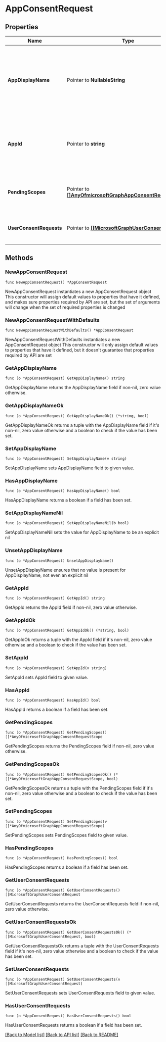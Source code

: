 # AppConsentRequest

## Properties

Name | Type | Description | Notes
------------ | ------------- | ------------- | -------------
**AppDisplayName** | Pointer to **NullableString** | The display name of the app for which consent is requested. Required. Supports $filter (eq only) and $orderby. | [optional] 
**AppId** | Pointer to **string** | The identifier of the application. Required. Supports $filter (eq only) and $orderby. | [optional] 
**PendingScopes** | Pointer to [**[]AnyOfmicrosoftGraphAppConsentRequestScope**](AnyOfmicrosoftGraphAppConsentRequestScope.md) | A list of pending scopes waiting for approval. Required. | [optional] 
**UserConsentRequests** | Pointer to [**[]MicrosoftGraphUserConsentRequest**](MicrosoftGraphUserConsentRequest.md) | A list of pending user consent requests. | [optional] 

## Methods

### NewAppConsentRequest

`func NewAppConsentRequest() *AppConsentRequest`

NewAppConsentRequest instantiates a new AppConsentRequest object
This constructor will assign default values to properties that have it defined,
and makes sure properties required by API are set, but the set of arguments
will change when the set of required properties is changed

### NewAppConsentRequestWithDefaults

`func NewAppConsentRequestWithDefaults() *AppConsentRequest`

NewAppConsentRequestWithDefaults instantiates a new AppConsentRequest object
This constructor will only assign default values to properties that have it defined,
but it doesn't guarantee that properties required by API are set

### GetAppDisplayName

`func (o *AppConsentRequest) GetAppDisplayName() string`

GetAppDisplayName returns the AppDisplayName field if non-nil, zero value otherwise.

### GetAppDisplayNameOk

`func (o *AppConsentRequest) GetAppDisplayNameOk() (*string, bool)`

GetAppDisplayNameOk returns a tuple with the AppDisplayName field if it's non-nil, zero value otherwise
and a boolean to check if the value has been set.

### SetAppDisplayName

`func (o *AppConsentRequest) SetAppDisplayName(v string)`

SetAppDisplayName sets AppDisplayName field to given value.

### HasAppDisplayName

`func (o *AppConsentRequest) HasAppDisplayName() bool`

HasAppDisplayName returns a boolean if a field has been set.

### SetAppDisplayNameNil

`func (o *AppConsentRequest) SetAppDisplayNameNil(b bool)`

 SetAppDisplayNameNil sets the value for AppDisplayName to be an explicit nil

### UnsetAppDisplayName
`func (o *AppConsentRequest) UnsetAppDisplayName()`

UnsetAppDisplayName ensures that no value is present for AppDisplayName, not even an explicit nil
### GetAppId

`func (o *AppConsentRequest) GetAppId() string`

GetAppId returns the AppId field if non-nil, zero value otherwise.

### GetAppIdOk

`func (o *AppConsentRequest) GetAppIdOk() (*string, bool)`

GetAppIdOk returns a tuple with the AppId field if it's non-nil, zero value otherwise
and a boolean to check if the value has been set.

### SetAppId

`func (o *AppConsentRequest) SetAppId(v string)`

SetAppId sets AppId field to given value.

### HasAppId

`func (o *AppConsentRequest) HasAppId() bool`

HasAppId returns a boolean if a field has been set.

### GetPendingScopes

`func (o *AppConsentRequest) GetPendingScopes() []*AnyOfmicrosoftGraphAppConsentRequestScope`

GetPendingScopes returns the PendingScopes field if non-nil, zero value otherwise.

### GetPendingScopesOk

`func (o *AppConsentRequest) GetPendingScopesOk() (*[]*AnyOfmicrosoftGraphAppConsentRequestScope, bool)`

GetPendingScopesOk returns a tuple with the PendingScopes field if it's non-nil, zero value otherwise
and a boolean to check if the value has been set.

### SetPendingScopes

`func (o *AppConsentRequest) SetPendingScopes(v []*AnyOfmicrosoftGraphAppConsentRequestScope)`

SetPendingScopes sets PendingScopes field to given value.

### HasPendingScopes

`func (o *AppConsentRequest) HasPendingScopes() bool`

HasPendingScopes returns a boolean if a field has been set.

### GetUserConsentRequests

`func (o *AppConsentRequest) GetUserConsentRequests() []MicrosoftGraphUserConsentRequest`

GetUserConsentRequests returns the UserConsentRequests field if non-nil, zero value otherwise.

### GetUserConsentRequestsOk

`func (o *AppConsentRequest) GetUserConsentRequestsOk() (*[]MicrosoftGraphUserConsentRequest, bool)`

GetUserConsentRequestsOk returns a tuple with the UserConsentRequests field if it's non-nil, zero value otherwise
and a boolean to check if the value has been set.

### SetUserConsentRequests

`func (o *AppConsentRequest) SetUserConsentRequests(v []MicrosoftGraphUserConsentRequest)`

SetUserConsentRequests sets UserConsentRequests field to given value.

### HasUserConsentRequests

`func (o *AppConsentRequest) HasUserConsentRequests() bool`

HasUserConsentRequests returns a boolean if a field has been set.


[[Back to Model list]](../README.md#documentation-for-models) [[Back to API list]](../README.md#documentation-for-api-endpoints) [[Back to README]](../README.md)


